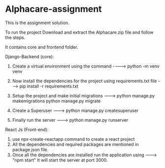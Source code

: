 # Alphacare-assignment
This is the assignment solution.

To run the project Download and extract the Alphacare.zip file and follow the steps.

It contains core and frontend folder.

Django-Backend (core):

1. Create a virtual environment using the command ---->
    python -m venv venv
    
2. Now install the dependencies for the project using requirements.txt file --->
    pip install -r requirements.txt
    
3. Setup the project and make initial migrations --->
    python manage.py makemigrations
    python manage.py migrate
    
4. Create a Superuser --->
    python manage.py createsuperuser
    
5. Finally run the server --->
    python manage.py runserver
    

React Js (Front-end):
1. use npx-create-reactapp command to create a react project
2. All the dependencies and required packages are mentioned in package.json file.
3. Once all the dependencies are installed run the application using --->
    "npm start"
It will start the server at port 3000.

